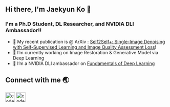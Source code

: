 ## Hi there, I'm Jaekyun Ko 👋 

### I'm a Ph.D Student, DL Researcher, and NVIDIA DLI Ambassador!!

- 🔭 My recent publication is @ ArXiv : [Self2Self+: Single-Image Denoising with Self-Supervised Learning and Image Quality Assessment Loss][paper]!
- 🌱 I’m currently working on Image Restoration & Generative Model via Deep Learning
- 👯 I’m a NVIDIA DLI ambassador on [Fundamentals of Deep Learning][DLI]

## Connect with me 🌏

[<img align="left" alt="codeSTACKr | LinkedIn" width="30px" src="https://cdn.jsdelivr.net/npm/simple-icons@v3/icons/linkedin.svg" />][linkedin]
[<img align="left" alt="codeSTACKr | Google Scholar" width="30px" src="https://cdn.jsdelivr.net/npm/simple-icons@v3/icons/googlescholar.svg" />][googleScholar]

[website]: http://vortex.hanyang.ac.kr
[DLI]: https://courses.nvidia.com/certificates/920b10e42f354a3a9127b4cd5b23a46b/
[paper]: https://arxiv.org/abs/2307.10695
[linkedin]: https://www.linkedin.com/in/jaekyun-ko/
[googleScholar]: https://scholar.google.com/citations?hl=en&user=NBs5cTMAAAAJ
